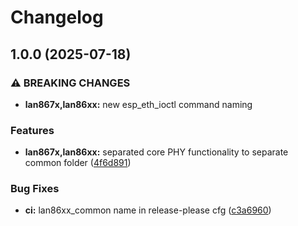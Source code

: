 # Changelog

## 1.0.0 (2025-07-18)


### ⚠ BREAKING CHANGES

* **lan867x,lan86xx:** new esp_eth_ioctl command naming

### Features

* **lan867x,lan86xx:** separated core PHY functionality to separate common folder ([4f6d891](https://github.com/kostaond/esp-eth-drivers/commit/4f6d891fba6b4c7611b2235fafe68e10e0da662a))


### Bug Fixes

* **ci:** lan86xx_common name in release-please cfg ([c3a6960](https://github.com/kostaond/esp-eth-drivers/commit/c3a696031d118098d5fc5709e6307e6fbabc57b5))

